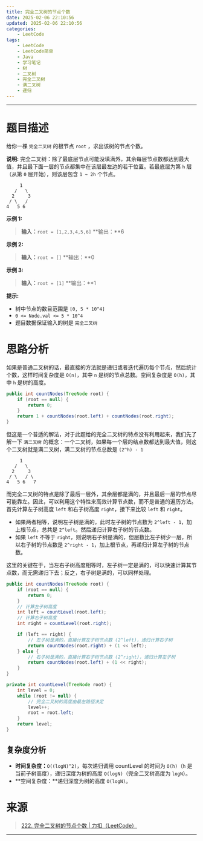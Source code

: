 ```yaml
---
title: 完全二叉树的节点个数
date: 2025-02-06 22:10:56
updated: 2025-02-06 22:10:56
categories:
    - LeetCode
tags:
    - LeetCode
    - LeetCode简单
    - Java
    - 学习笔记
    - 树
    - 二叉树
    - 完全二叉树
    - 满二叉树
    - 递归
---
```

---

# 题目描述

给你一棵 `完全二叉树` 的根节点 `root` ，求出该树的节点个数。

**说明:**
完全二叉树：除了最底层节点可能没填满外，其余每层节点数都达到最大值，并且最下面一层的节点都集中在该层最左边的若干位置。若最底层为第 `h` 层（从第 `0` 层开始），则该层包含 `1 ~ 2h` 个节点。
```
     1
   /   \
  2     3
 / \   /
4   5 6
```

**示例 1:**
> **输入：**`root = [1,2,3,4,5,6]`
> **输出：**6

**示例 2:**
> **输入：**`root = []`
> **输出：**0

**示例 3:**
> **输入：**`root = [1]`
> **输出：**1

**提示:**
* 树中节点的数目范围是 `[0, 5 * 10^4]`
* `0 <= Node.val <= 5 * 10^4`
* 题目数据保证输入的树是 `完全二叉树`

<!-- more -->

# 思路分析

如果是普通二叉树的话，最直接的方法就是递归或者迭代遍历每个节点，然后统计个数，这样时间复杂度是 `O(n)`，其中 `n` 是树的节点总数。空间复杂度是 `O(h)`，其中 `h` 是树的高度。

```java
public int countNodes(TreeNode root) {
    if (root == null) {
        return 0;
    }
    return 1 + countNodes(root.left) + countNodes(root.right);
}
```

但这是一个普适的解法，对于此题给的完全二叉树的特点没有利用起来，我们先了解一下 `满二叉树` 的概念：一个二叉树，如果每一个层的结点数都达到最大值，则这个二叉树就是满二叉树，满二叉树的节点总数是 `(2^h) - 1 `
```
     1
   /   \
  2     3
 / \   / \
4   5 6   7
```

而完全二叉树的特点是除了最后一层外，其余层都是满的，并且最后一层的节点尽可能靠左。因此，可以利用这个特性来高效计算节点数，而不是普通的遍历方法。首先计算左子树高度 `left` 和右子树高度 `right`，接下来比较 `left` 和 `right`。

* 如果两者相等，说明左子树是满的，此时左子树的节点数为 `2^left - 1`，加上根节点，总共是 `2^left`。然后递归计算右子树的节点数。
* 如果 `left` 不等于 `right`，则说明右子树是满的，但层数比左子树少一层，所以右子树的节点数是 `2^right - 1`，加上根节点，再递归计算左子树的节点数。

这里的关键在于，当左右子树高度相等时，左子树一定是满的，可以快速计算其节点数，而无需递归下去；反之，右子树是满的，可以同样处理。

```java
public int countNodes(TreeNode root) {
    if (root == null) {
        return 0;
    }
    // 计算左子树高度
    int left = countLevel(root.left);
    // 计算右子树高度
    int right = countLevel(root.right);

    if (left == right) {
        // 左子树是满的，直接计算左子树节点数 (2^left)，递归计算右子树
        return countNodes(root.right) + (1 << left);
    } else {
        // 右子树是满的，直接计算右子树节点数 (2^right)，递归计算左子树
        return countNodes(root.left) + (1 << right);
    }
}

private int countLevel(TreeNode root) {
    int level = 0;
    while (root != null) {
        // 完全二叉树的高度由最左路径决定
        level++;
        root = root.left;
    }
    return level;
}
```

## 复杂度分析

* **时间复杂度：**`O((logN)^2)`，每次递归调用 countLevel 的时间为 `O(h)`（`h` 是当前子树高度），递归深度为树的高度 `O(logN)`（完全二叉树高度为 `logN`）。
* **空间复杂度：**递归深度为树的高度 `O(logN)`。

# 来源

> [222. 完全二叉树的节点个数 | 力扣（LeetCode）][1]

---

[1]: https://leetcode.cn/problems/count-complete-tree-nodes/description/ "222. 完全二叉树的节点个数 | 力扣（LeetCode）"
